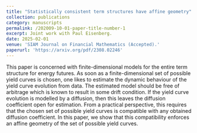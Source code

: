 ```yaml
---
title: "Statistically consistent term structures have affine geometry"
collection: publications
category: manuscripts
permalink: /202009-10-01-paper-title-number-1
excerpt: Joint work with Paul Eisenberg.
date: 2025-02-01
venue: 'SIAM Journal on Financial Mathematics (Accepted).'
paperurl: 'https://arxiv.org/pdf/2308.02246'
---
```


This paper is concerned with finite-dimensional models for the entire term structure for energy futures. As soon as a finite-dimensional set of possible yield curves is chosen, one likes to estimate the dynamic behaviour of the yield curve evolution from data. The estimated model should be free of arbitrage which is known to result in some drift condition. If the yield curve evolution is modelled by a diffusion, then this leaves the diffusion coefficient open for estimation. From a practical perspective, this requires that the chosen set of possible yield curves is compatible with any obtained diffusion coefficient. In this paper, we show that this compatibility enforces an affine geometry of the set of possible yield curves.
